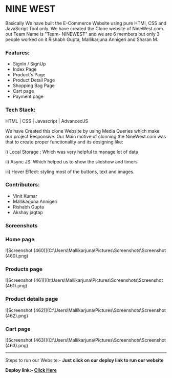<h1>NINE WEST</h1>
Basically We have built the E-Commerce Website using pure HTMl, CSS and JavaScript Tool only. We have created the Clone website of NineWest.com. out Team Name is "Team- NINEWEST" and we are 6 members but only 3 people worked on it Rishabh Gupta, Mallikarjuna Annigeri and Sharan M.
<h3>Features:</h3>
<ul>
  <li>SignIn / SignUp</li>
  <li>Index Page</li>
  <li>Product's Page</li>
  <li>Product Detail Page</li>
  <li>Shopping Bag Page</li>
  <li>Cart page</li>
  <li>Payment page</li>
</ul>
<h3>Tech Stack:</h3>
HTML | CSS | Javascript | AdvancedJS

<br/>

We have Created this clone Website by using Media Queries which make our project Responsive. Our Main motive of clonning the NineWest.com was that to create proper functionality and its designing like:
<p>i) Local Storage : Which was very helpful to manage lot of data</p>
<p>ii) Async JS: Which helped us to show the slidshow and timers</p>
<p>iii) Hover Effect: styling most of the buttons, text and images.</p>


 <h3>Contributors:</h3>
  <ul>
    <li>Vinit Kumar</li>
    <li>Mallikarjuna Annigeri</li>
    <li>Rishabh Gupta</li>
    <li>Akshay jagtap</li>
  </ul>
 <h3>Screenshots</h3>
  
  <h3>Home page</h3>
  
  
![Screenshot (460)](C:\Users\Mallikarjuna\Pictures\Screenshots\Screenshot (460).png)
<!--   "C:\Users\Mallikarjuna\Pictures\Screenshots\Screenshot (460).png" -->
  
  
  <h3>Products page</h3>
  
  
![Screenshot (461)](htUsers\Mallikarjuna\Pictures\Screenshots\Screenshot (461).png)
  
  
  <h3>Product details page</h3>
  
  
![Screenshot (462)](C:\Users\Mallikarjuna\Pictures\Screenshots\Screenshot (462).png)
  
  
  <h3>Cart page</h3>
  
  
![Screenshot (463)](C:\Users\Mallikarjuna\Pictures\Screenshots\Screenshot (463).png)


<hr/>

<p>Steps to run our Website:- <strong>Just click on our deploy link to run our website</strong?</p>
  <p>Deploy link:- <a href="https://heuristic-lewin-ff60a9.netlify.app/">Click Here</a></p>
  
<br/>


<!-- 
# NINE_WEST

Basically We have built the E-Commerce Website using pure HTMl, CSS and JavaScript Tool only. We have created the Clone website of NineWest.com. out Team Name is "Team- NINEWEST" and we are 6 members but only 3 people worked on it Rishabh Gupta, Mallikarjuna Annigeri and Sharan M.

There are Different Parts of the Website like:

1. Index Page
2. Product's Page
3. Product Detail Page
4. SignIn / SignUp
5. Shopping Bag Page
6. Information Page
7. Shipping Page
8. Payment Page

We have Created this clone Website by using Media Queries which make our project Responsive. Our Main motive of clonning the NineWest.com was that to create proper functionality and its designing like:
i) Local Storage : Which was very helpful to manage lot of data
ii) Async JS: Which helped us to show the slidshow and timers
iii) Hover Effect: styling most of the buttons, text and images.

CONCLUSION : Yes we agree that there might be some places where things are static but yes in these 7 days we have done our best and completed how much was needed. And one thing I would like to add that teamwork is something which teaches you various things, if one stucks like for example in presentation then another comes forward and handle that situation. So, this was all from our side.

Source of Images : Google.com, NineWest.com
Source of Font : Google Font.
Source of Icons : FontAwsome.com
Source of Code : We took help from Developer Moziila






NINEWEST (Clone)
Project: Clone of https://www.ninewest.com/ site

In this project We have tried to make a look alike clone of Ninewest E-commerce Website. With our efforts and the technology stack, that we have learned till now in Unit-4 in Masai School, we were able to clone the front end, integrated it with backend and added similar looks and features.

Run Locally
Clone the project

  For Front-End
  git clone https://github.com/RishabhTG209/NINE_WEST
  
  For Back-End
  git clone https://github.com/RishabhTG209/NineWest_Database
Deployment link of Database on Heroku

got to https://blooming-refuge-71619.herokuapp.com
Crud Operations

To fetch all Users data : https://blooming-refuge-71619.herokuapp.com/user
To fetch all products data : https://blooming-refuge-71619.herokuapp.com/products
To fetch List of products : https://blooming-refuge-71619.herokuapp.com/productlist
To fetch Cart Data : https://blooming-refuge-71619.herokuapp.com/cart
To Register : https://blooming-refuge-71619.herokuapp.com/register
To Login : https://blooming-refuge-71619.herokuapp.com/login
Install npm packages

npm install
Run the server

npm run server
View in Browser

go to https://rishabhtg209.github.io/NINE_WEST/
Technologies we used
In this project we have used the following technologies:

Nodejs
Expressjs
MongoDB
HTML
CSS
JavaScript
env
All the data got stored in and called from Mongo Atlas cloud database.

Libraries & Packages Used
All the image and icon links have been taken from the main website ( https://www.ninewest.com/ )
NPM Packages
ejs
express
mongoose
jsonwebtoken
bcryptjs
cors
body-parser
dotenv
Team Members and Contributors :
Rishabh Gupta
Github : https://github.com/RishabhTG209
Vinit Kumar
Github : https://github.com/vinitkr567
Akshay Jagtap
Github : https://github.com/akshayjagtap1111
Vikas Gupta
Github : https://github.com/Noddy952001 -->

